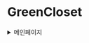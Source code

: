 # GreenCloset

<details>
<summary>메인페이지</summary>
<div markdown="1">
- 메인
  <img src="https://github.com/S2MiniS2/GreenCloset/raw/master/assets/97283810/d461f8b7-414d-4858-9977-943c2031f1c7.png" width="80%" alt="메인 페이지">

- 사이드바
  <img src="https://github.com/S2MiniS2/GreenCloset/raw/master/assets/97283810/85438d0f-62cc-4a21-93ae-59a22e229fbd.png" alt="사이드바">

- 파일 업로드
  <img src="https://github.com/S2MiniS2/GreenCloset/raw/master/assets/97283810/d8edc577-dfcc-4f51-9b7e-3106cb0ca374.png" alt="파일 업로드 1">
  <img src="https://github.com/S2MiniS2/GreenCloset/raw/master/assets/97283810/d8185b8a-7e19-4483-a661-aa0e971642ed.png" alt="파일 업로드 2">
</div>
</details>

